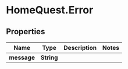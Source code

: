# HomeQuest.Error

## Properties
Name | Type | Description | Notes
------------ | ------------- | ------------- | -------------
**message** | **String** |  | 


